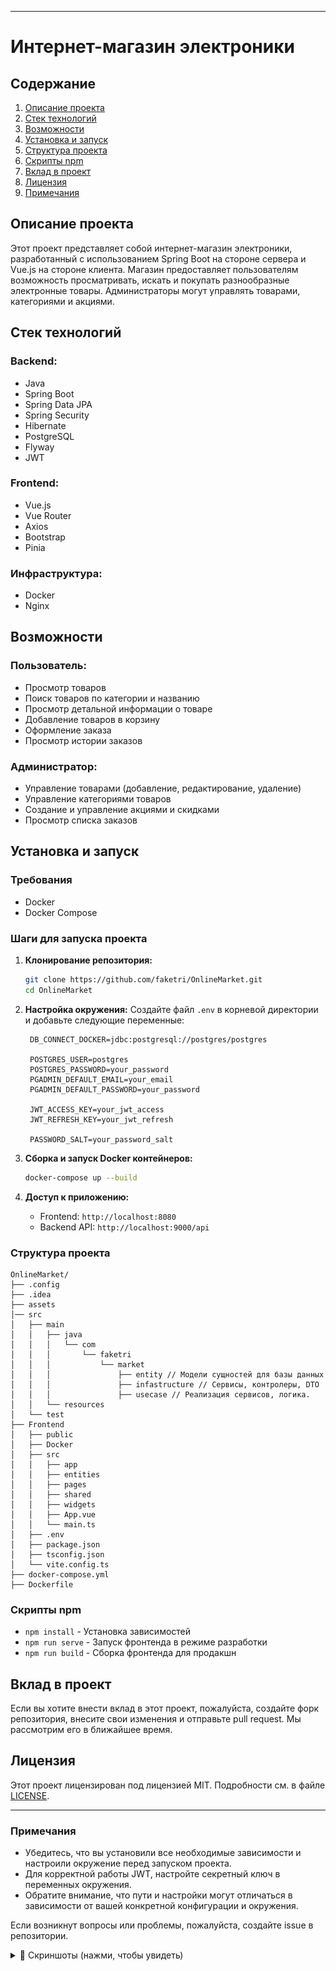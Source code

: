 
---

# Интернет-магазин электроники

## Содержание

1. [Описание проекта](#описание-проекта)
2. [Стек технологий](#стек-технологий)
3. [Возможности](#возможности)
4. [Установка и запуск](#установка-и-запуск)
5. [Структура проекта](#структура-проекта)
6. [Скрипты npm](#скрипты-npm)
7. [Вклад в проект](#вклад-в-проект)
8. [Лицензия](#лицензия)
9. [Примечания](#примечания)



## Описание проекта

Этот проект представляет собой интернет-магазин электроники, разработанный с использованием Spring Boot на стороне сервера и Vue.js на стороне клиента. Магазин предоставляет пользователям возможность просматривать, искать и покупать разнообразные электронные товары. Администраторы могут управлять товарами, категориями и акциями.

## Стек технологий

### Backend:
- Java
- Spring Boot
- Spring Data JPA
- Spring Security
- Hibernate
- PostgreSQL
- Flyway
- JWT

### Frontend:
- Vue.js
- Vue Router
- Axios
- Bootstrap
- Pinia

### Инфраструктура:
- Docker
- Nginx

## Возможности

### Пользователь:
- Просмотр товаров
- Поиск товаров по категории и названию
- Просмотр детальной информации о товаре
- Добавление товаров в корзину
- Оформление заказа
- Просмотр истории заказов

### Администратор:
- Управление товарами (добавление, редактирование, удаление)
- Управление категориями товаров
- Создание и управление акциями и скидками
- Просмотр списка заказов

## Установка и запуск

### Требования
- Docker
- Docker Compose

### Шаги для запуска проекта

1. **Клонирование репозитория:**
   ```sh
   git clone https://github.com/faketri/OnlineMarket.git
   cd OnlineMarket
   ```

2. **Настройка окружения:**
   Создайте файл `.env` в корневой директории и добавьте следующие переменные:
   ```env
    DB_CONNECT_DOCKER=jdbc:postgresql://postgres/postgres
   
    POSTGRES_USER=postgres
    POSTGRES_PASSWORD=your_password
    PGADMIN_DEFAULT_EMAIL=your_email
    PGADMIN_DEFAULT_PASSWORD=your_password
   
    JWT_ACCESS_KEY=your_jwt_access
    JWT_REFRESH_KEY=your_jwt_refresh
    
    PASSWORD_SALT=your_password_salt
   ```

3. **Сборка и запуск Docker контейнеров:**
   ```sh
   docker-compose up --build
   ```

4. **Доступ к приложению:**
    - Frontend: `http://localhost:8080`
    - Backend API: `http://localhost:9000/api`

### Структура проекта

```
OnlineMarket/
├── .config
├── .idea
├── assets
│── src
│   ├── main
│   │   ├── java
│   │   │   └── com
│   │   │       └── faketri
│   │   │           └── market
│   │   │               ├── entity // Модели сущностей для базы данных
│   │   │               ├── infastructure // Сервисы, контролеры, DTO
│   │   │               ├── usecase // Реализация сервисов, логика.
│   │   └── resources
│   └── test
├── Frontend
│   ├── public
│   ├── Docker
│   ├── src
│   │   ├── app
│   │   ├── entities
│   │   ├── pages
│   │   ├── shared
│   │   ├── widgets
│   │   ├── App.vue
│   │   └── main.ts
│   ├── .env
│   ├── package.json
│   ├── tsconfig.json
│   └── vite.config.ts
├── docker-compose.yml
├── Dockerfile
```

### Скрипты npm

- `npm install` - Установка зависимостей
- `npm run serve` - Запуск фронтенда в режиме разработки
- `npm run build` - Сборка фронтенда для продакшн

## Вклад в проект

Если вы хотите внести вклад в этот проект, пожалуйста, создайте форк репозитория, внесите свои изменения и отправьте pull request. Мы рассмотрим его в ближайшее время.

## Лицензия

Этот проект лицензирован под лицензией MIT. Подробности см. в файле <a href="https://github.com/faketri/OnlineMarket/blob/master/LICENSE">LICENSE</a>.

---

### Примечания

- Убедитесь, что вы установили все необходимые зависимости и настроили окружение перед запуском проекта.
- Для корректной работы JWT, настройте секретный ключ в переменных окружения.
- Обратите внимание, что пути и настройки могут отличаться в зависимости от вашей конкретной конфигурации и окружения.

Если возникнут вопросы или проблемы, пожалуйста, создайте issue в репозитории.

<details>
  <summary>📸 Скриншоты (нажми, чтобы увидеть)</summary>

![screencapture-localhost-8080-2025-07-20-23_00_04.png](screen/screencapture-localhost-8080-2025-07-20-23_00_04.png)
![screencapture-localhost-8080-basket-2025-07-20-23_02_14.png](screen/screencapture-localhost-8080-basket-2025-07-20-23_02_14.png)
![screencapture-localhost-8080-catalog-750e8400-e29b-41d4-a716-446655440001-2025-07-20-23_00_31.png](screen/screencapture-localhost-8080-catalog-750e8400-e29b-41d4-a716-446655440001-2025-07-20-23_00_31.png)
![screencapture-localhost-8080-product-850e8400-e29b-41d4-a716-446655440001-2025-07-20-23_01_58.png](screen/screencapture-localhost-8080-product-850e8400-e29b-41d4-a716-446655440001-2025-07-20-23_01_58.png)
![screencapture-localhost-8080-promotion-660e8400-e29b-41d4-a716-446655440000-2025-07-20-23_03_06.png](screen/screencapture-localhost-8080-promotion-660e8400-e29b-41d4-a716-446655440000-2025-07-20-23_03_06.png)

</details>